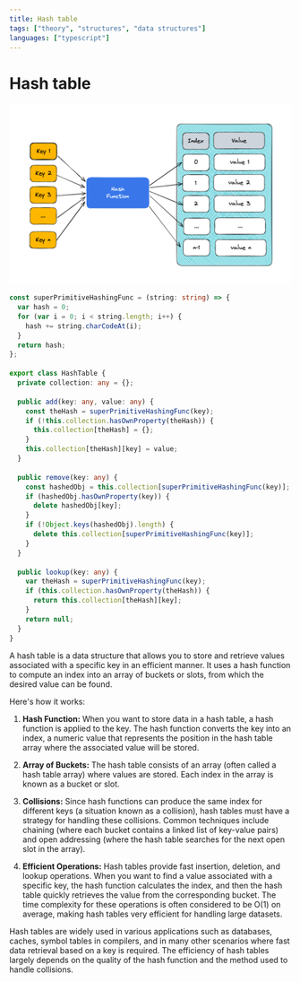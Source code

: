 ```yaml
---
title: Hash table
tags: ["theory", "structures", "data structures"]
languages: ["typescript"]
---
```


# Hash table

![Hash table](https://raw.githubusercontent.com/AndersDeath/holy-theory/main/images/hash-table.png)

```typescript
const superPrimitiveHashingFunc = (string: string) => {
  var hash = 0;
  for (var i = 0; i < string.length; i++) {
    hash += string.charCodeAt(i);
  }
  return hash;
};

export class HashTable {
  private collection: any = {};

  public add(key: any, value: any) {
    const theHash = superPrimitiveHashingFunc(key);
    if (!this.collection.hasOwnProperty(theHash)) {
      this.collection[theHash] = {};
    }
    this.collection[theHash][key] = value;
  }

  public remove(key: any) {
    const hashedObj = this.collection[superPrimitiveHashingFunc(key)];
    if (hashedObj.hasOwnProperty(key)) {
      delete hashedObj[key];
    }
    if (!Object.keys(hashedObj).length) {
      delete this.collection[superPrimitiveHashingFunc(key)];
    }
  }

  public lookup(key: any) {
    var theHash = superPrimitiveHashingFunc(key);
    if (this.collection.hasOwnProperty(theHash)) {
      return this.collection[theHash][key];
    }
    return null;
  }
}
```

A hash table is a data structure that allows you to store and retrieve values associated with a specific key in an efficient manner. It uses a hash function to compute an index into an array of buckets or slots, from which the desired value can be found.

Here's how it works:

1. **Hash Function:** When you want to store data in a hash table, a hash function is applied to the key. The hash function converts the key into an index, a numeric value that represents the position in the hash table array where the associated value will be stored.

2. **Array of Buckets:** The hash table consists of an array (often called a hash table array) where values are stored. Each index in the array is known as a bucket or slot.

3. **Collisions:** Since hash functions can produce the same index for different keys (a situation known as a collision), hash tables must have a strategy for handling these collisions. Common techniques include chaining (where each bucket contains a linked list of key-value pairs) and open addressing (where the hash table searches for the next open slot in the array).

4. **Efficient Operations:** Hash tables provide fast insertion, deletion, and lookup operations. When you want to find a value associated with a specific key, the hash function calculates the index, and then the hash table quickly retrieves the value from the corresponding bucket. The time complexity for these operations is often considered to be O(1) on average, making hash tables very efficient for handling large datasets.

Hash tables are widely used in various applications such as databases, caches, symbol tables in compilers, and in many other scenarios where fast data retrieval based on a key is required. The efficiency of hash tables largely depends on the quality of the hash function and the method used to handle collisions.
